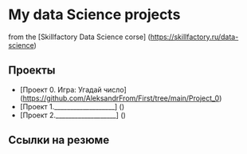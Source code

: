 # My data Science projects

from the [Skillfactory Data Science corse] (https://skillfactory.ru/data-science)

## Проекты

* [Проект 0. Игра: Угадай число] (https://github.com/AleksandrFrom/First/tree/main/Project_0)
* [Проект 1.___________________] ()
* [Проект 2.___________________] ()

## Ссылки на резюме